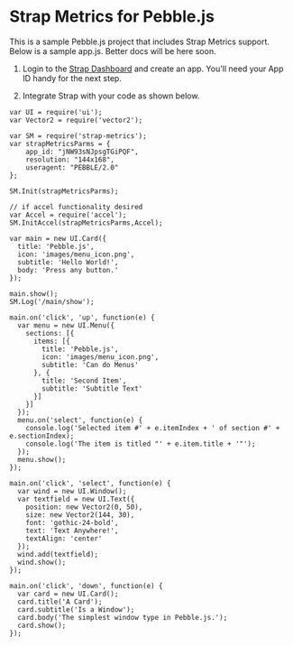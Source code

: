 Strap Metrics for Pebble.js
===
This is a sample Pebble.js project that includes Strap Metrics support. Below is a sample app.js. Better docs will be here soon.

1. Login to the <a href="http://www.straphq.com/login">Strap Dashboard</a> and create an app. You'll need your App ID handy for the next step.

2. Integrate Strap with your code as shown below.


```
var UI = require('ui');
var Vector2 = require('vector2');

var SM = require('strap-metrics');
var strapMetricsParms = {
    app_id: "jNW93sNJpsgTGiPQF",
    resolution: "144x168",
    useragent: "PEBBLE/2.0"
};

SM.Init(strapMetricsParms);

// if accel functionality desired
var Accel = require('accel');
SM.InitAccel(strapMetricsParms,Accel);

var main = new UI.Card({
  title: 'Pebble.js',
  icon: 'images/menu_icon.png',
  subtitle: 'Hello World!',
  body: 'Press any button.'
});

main.show();
SM.Log('/main/show');

main.on('click', 'up', function(e) {
  var menu = new UI.Menu({
    sections: [{
      items: [{
        title: 'Pebble.js',
        icon: 'images/menu_icon.png',
        subtitle: 'Can do Menus'
      }, {
        title: 'Second Item',
        subtitle: 'Subtitle Text'
      }]
    }]
  });
  menu.on('select', function(e) {
    console.log('Selected item #' + e.itemIndex + ' of section #' + e.sectionIndex);
    console.log('The item is titled "' + e.item.title + '"');
  });
  menu.show();
});

main.on('click', 'select', function(e) {
  var wind = new UI.Window();
  var textfield = new UI.Text({
    position: new Vector2(0, 50),
    size: new Vector2(144, 30),
    font: 'gothic-24-bold',
    text: 'Text Anywhere!',
    textAlign: 'center'
  });
  wind.add(textfield);
  wind.show();
});

main.on('click', 'down', function(e) {
  var card = new UI.Card();
  card.title('A Card');
  card.subtitle('Is a Window');
  card.body('The simplest window type in Pebble.js.');
  card.show();
});

```

